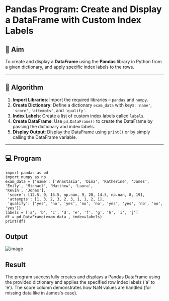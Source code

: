 # Pandas Program: Create and Display a DataFrame with Custom Index Labels

## 🎯 Aim

To create and display a **DataFrame** using the **Pandas** library in Python from a given dictionary, and apply specific index labels to the rows.

---

## 🧠 Algorithm

1. **Import Libraries**: Import the required libraries – `pandas` and `numpy`.
2. **Create Dictionary**: Define a dictionary `exam_data` with keys: `'name'`, `'score'`, `'attempts'`, and `'qualify'`.
3. **Index Labels**: Create a list of custom index labels called `labels`.
4. **Create DataFrame**: Use `pd.DataFrame()` to create the DataFrame by passing the dictionary and index labels.
5. **Display Output**: Display the DataFrame using `print()` or by simply calling the DataFrame variable.

---

## 💻 Program
```
import pandas as pd
import numpy as np
exam_data = {'name': ['Anastasia', 'Dima', 'Katherine', 'James', 'Emily', 'Michael', 'Matthew', 'Laura',
'Kevin', 'Jonas'],
 'score': [12.5, 9, 16.5, np.nan, 9, 20, 14.5, np.nan, 8, 19],
 'attempts': [1, 3, 2, 3, 2, 3, 1, 1, 2, 1],
 'qualify': ['yes', 'no', 'yes', 'no', 'no', 'yes', 'yes', 'no', 'no', 'yes']}
labels = ['a', 'b', 'c', 'd', 'e', 'f', 'g', 'h', 'i', 'j']
df = pd.DataFrame(exam_data , index=labels)
print(df)
```
## Output

![image](https://github.com/user-attachments/assets/4e79596a-f680-4aaa-a27d-b340f7d1c794)

## Result

The program successfully creates and displays a Pandas DataFrame using the provided dictionary and applies the specified row index labels ('a' to 'e'). The score column demonstrates how NaN values are handled (for missing data like in James's case).
